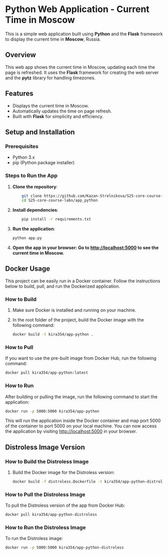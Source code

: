 # Python Web Application - Current Time in Moscow

This is a simple web application built using **Python** and the **Flask** framework to display the current time in **Moscow**, Russia.

## Overview

This web app shows the current time in Moscow, updating each time the page is refreshed. It uses the **Flask** framework for creating the web server and the **pytz** library for handling timezones.

## Features

- Displays the current time in Moscow.
- Automatically updates the time on page refresh.
- Built with **Flask** for simplicity and efficiency.

## Setup and Installation

### Prerequisites

- Python 3.x
- pip (Python package installer)

### Steps to Run the App

1. **Clone the repository**:

    ```bash
        git clone https://github.com/Kazan-Strelnikova/S25-core-course-labs.git
        cd S25-core-course-labs/app_python
    ```

2. **Install dependencies**:

    ```bash
        pip install -r requirements.txt
    ```

3. **Run the application**:

    ```bash
    python app.py
    ```

4. **Open the app in your browser: Go to <http://localhost:5000> to see the current time in Moscow.**

## Docker Usage

This project can be easily run in a Docker container. Follow the instructions below to build, pull, and run the Dockerized application.

### How to Build

1. Make sure Docker is installed and running on your machine.

2. In the root folder of the project, build the Docker image with the following command:

   ```bash
   docker build -t kira354/app-python .
   ```

### How to Pull

If you want to use the pre-built image from Docker Hub, run the following command:

```bash
docker pull kira354/app-python:latest
```

### How to Run

After building or pulling the image, run the following command to start the application:

```bash
docker run -p 5000:5000 kira354/app-python
```

This will run the application inside the Docker container and map port 5000 of the container to port 5000 on your local machine. You can now access the application by visiting [http://localhost:5000](http://localhost:5000) in your browser.

## **Distroless Image Version**

### **How to Build the Distroless Image**

1. Build the Docker image for the Distroless version:

   ```bash
   docker build -f distroless.Dockerfile -t kira354/app-python-distroless .
   ```

### **How to Pull the Distroless Image**

To pull the Distroless version of the app from Docker Hub:

```bash
docker pull kira354/app-python-distroless
```

### **How to Run the Distroless Image**

To run the Distroless image:

```bash
docker run -p 5000:5000 kira354/app-python-distroless
```
